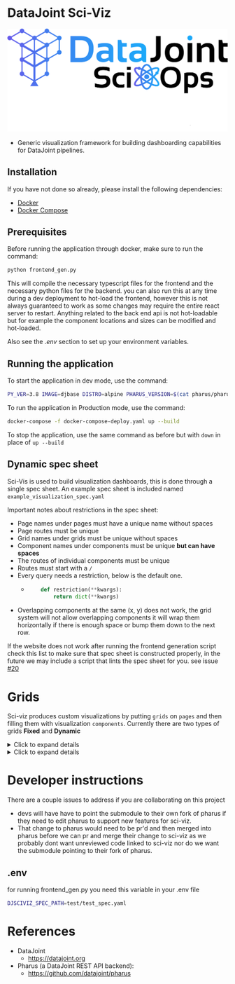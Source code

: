 # DataJoint Sci-Viz

![image](src/logo.png)

+ Generic visualization framework for building dashboarding capabilities for DataJoint pipelines.

## Installation

If you have not done so already, please install the following dependencies:

- [Docker](https://docs.docker.com/get-docker/)
- [Docker Compose](https://docs.docker.com/compose/install/)

## Prerequisites

Before running the application through docker, make sure to run the command:

```bash
python frontend_gen.py
```

This will compile the necessary typescript files for the frontend and the necessary python files for the backend.
you can also run this at any time during a dev deployment to hot-load the frontend, however this is not always guaranteed to work as some changes may require the entire react server to restart. Anything related to the back end api is not hot-loadable but for example the component locations and sizes can be modified and hot-loaded.

Also see the _.env_ section to set up your environment variables.

## Running the application

To start the application in dev mode, use the command:

```bash
PY_VER=3.8 IMAGE=djbase DISTRO=alpine PHARUS_VERSION=$(cat pharus/pharus/version.py | tail -1 | awk -F\' '{print $2}') HOST_UID=$(id -u) docker-compose up --build
```

To run the application in Production mode, use the command:

```bash
docker-compose -f docker-compose-deploy.yaml up --build
```

To stop the application, use the same command as before but with `down` in place of `up --build`

## Dynamic spec sheet

Sci-Vis is used to build visualization dashboards, this is done through a single spec sheet. An example spec sheet is included named `example_visualization_spec.yaml`

Important notes about restrictions in the spec sheet:

- Page names under pages must have a unique name without spaces
- Page routes must be unique
- Grid names under grids must be unique without spaces
- Component names under components must be unique **but can have spaces**
- The routes of individual components must be unique
- Routes must start with a `/`
- Every query needs a restriction, below is the default one.
  - ```python
        def restriction(**kwargs):
            return dict(**kwargs)
    ```
- Overlapping components at the same (x, y) does not work, the grid system will not allow overlapping components it will wrap them horizontally if there is enough space or bump them down to the next row.

If the website does not work after running the frontend generation script check this list to make sure that spec sheet is constructed properly, in the future we may include a script that lints the spec sheet for you. see issue [#20](https://github.com/datajoint/sci-viz/issues/20)

# Grids

Sci-viz produces custom visualizations by putting `grids` on `pages` and then filling them with visualization `components`. Currently there are two types of grids **Fixed** and **Dynamic**

<details>
<summary>Click to expand details</summary>

A fixed mode grid requires all components to explicitly give their position and size on the grid.

A fixed `grid` takes 4 arguments:

- `type:` indicates the type of grid, in this case `type: fixed`
- `columns:` the number of columns that the grid will have
- `row_height:` the height of each row in pixels
- `components:` a yaml dictionary of components to be spawned in the grid

## Dynamic grid mode

A dynamic grid takes a datajoint query and then uses each record and applies that record as a restriction to a template of components. It then spawns a single or group of components for each record of that parent query but the components query is restricted by the entire record that has been passed in from the parent query.

An example of this would be as follows:

- You have one table that represents all identifying data of a subject, lets use Mouse as an example for the subject and the table name
- You also have a table that contains a single plot per Mouse primary key, lets call this table MousePlots
- You have no idea how many plots are in MousePlots but you want to display a live view of all of them
- What you can do is create a dynamic grid with the parent query being for the Mouse table and a plot component with a query for the MousePlot table. This will produce all of the plots that are available without knowing how many there are in the database.

A dynamic `grid` takes 7 arguments:

- `type:` indicates the type of grid, in this case `type: fixed`
- `columns:` the number of columns that the grid will have
- `row_height:` the height of each row in pixels
- `restriction:` a restriction for the datajoint query
- `dj_query:` the parent datajoint query that will provide the restriction records
- `route:` backend api route for the parent query
- `component_templates:` a yaml dictionary of components that serve as a template

Additionally any components in the dynamic grid do not need `x`, `y` , `height`, and `width` fields.

Currently only the `metadata` and `plot` components are supported in dynamic mode.

</details>


<details>
<summary>Click to expand details</summary>

All components need minimally these fields:

- `type:` indicates the type of component you are trying to generate
- `x:` x position on the grid starting at 0
- `y:` y position on the grid starting at 0
- `height:` the amount of grid squares tall a component can be, minimum 1
- `width:` the amount of grid square wide a compoentnt can be, minimum 1

## Table component

`type:` table

The Table component takes a few additional fields:

- `route:` the backend route for the rest api query, must start with a `/`
- `restriction:` the restriction for the datajoint query
- `dj_query:` the datajoint query for for the table data

If setup correctly the component will render the result of the query in a table that supports paging, sorting, and filtering.

### Adding color to your tables using projections

```python
def dj_query(vms):
    TableA, TableB = (vms['test_group1_simple'].TableA, vms['test_group1_simple'].TableB)
    return ((TableA * TableB).proj(...,
                                   _sciviz_font='IF(a_name = "Raphael", "rgb(255, 0, 0)", NULL)',
                                   _sciviz_background='IF(a_name = "Raphael", "rgba(50, 255, 0, 0.16)", NULL)',)
                                  ), dict(order_by='b_number')
```

This is an example of a table query that has a projection that applys a text color as well as a background color.
It does so through the use of 2 protected column names:

- `_sciviz_font` for the font color
- `_sciviz_background` for the background color
  these two fields will accept any color format that css does.

In the example we do a join of two tables and then do a projection where we create 2 new columns with the protected names and if a condition is met we set their field to a css-compatable color else we have it be `NULL`. In the example above we use rgb when we do not need transparency and rgba when we do.
[here is a good tool for picking css colors.](https://developer.mozilla.org/en-US/docs/Web/CSS/CSS_Colors/Color_picker_tool)

## Markdown component

`type:` markdown

The markdown component takes one additional field `text: |`
underneath the `|` operator you can place any markdown text block that you want.

## Plot component from stored Plotly JSON

`type:` plot:plotly:stored_json

The plot component takes 3 additional arguments:

- `route:` the backend route for the rest api query, must start with a `/`
- `restriction:` the restriction for the datajoint query
- `dj_query:` the datajoint query for for the table data.

The plot component also takes one optional argument:

- `channels:` (string Arr) channels to listen to for additional restrictions from other components (slider, dropdown, ect.)

Additionally for the plot to render properly the result of your query must be a single entry with one element that is a plotly JSON.
An easy way to do this is to set the `fetch_args=[]` in your `dj_query` to be only the column that contains a plotly JSON and additionaly set your restriction to be the index of the plot you are looking for

## Metadata component

`type:` metadata

The Metadata component takes 3 additional arguments:

- `route:` the backend route for the rest api query, must start with a `/`
- `restriction:` the restriction for the datajoint query
- `dj_query:` the datajoint query for for the table data.

Additionally the metadata component only takes a single row from a table as its input so the `dj_query` and `restriction` need to be properly set to produce a single record. This component is not very useful by itself but when combined with other components as part of a template in a `Dynamic grid` it can provide useful information on what the other components are showing.

## Image component

`type:` file:image:attach

the Image component takes 3 additional arguments:

- `route:` the backend route for the rest api query, must start with a `/`
- `restriction:` the restriction for the datajoint query
- `dj_query:` the datajoint query for for the table data.

Additionally the image that you want to display needs to be stored as a datajoint [attach](https://docs.datajoint.org/python/definition/06.5-External-Data.html?highlight=attach) attribute type and your query should produce only one record with one column which is the column where the image is stored.

## Slider component

The slider is a component that takes a datajoint query and creates a slider based off the payload that the query returns. It turns each record into an index on the slider and also emits the currently selected record on its channel as a restriction to other components.

`type:` slider

the Slider component takes 3 additional arguments:

- `route:` the backend route for the rest api query, must start with a `/`.
- `restriction:` the restriction for the datajoint query.
- `dj_query:` the datajoint query for for the table data.
- `channel:` the name of the channel that the slider outputs its restriction on.

The Slider also takes one optional argument:

- `channels:` the array of channels to listen to for restricting its own query.

## Radiobutton/dropdown-static component

Similar to the Slider, the radiobutton and dropdown-static components are components that supply a selected restriction on a channel to a component that can accept them.

`type:` radiobuttons | dropdown-static

the Radiobutton/dropdown-static component takes 2 additional arguments:

- `channel:` the name of the channel that the Radiobutton/dropdown-static outputs its restriction on.
- `content:` dictionary of key value pairs, the key is what text is shown to the user while the value is the actual restriction. example:

```
content:
  mouse 0: 'mouse_id=0'
  mouse 1: 'mouse_id=1'
  mouse 2: 'mouse_id=2'
```

## dropdown-query component

The dropdown-query component is the same as the slider component except it only expects a result with one column.

`type:` dropdown-query

the dropdown-query component takes 3 additional arguments:

- `route:` the backend route for the rest api query, must start with a `/`.
- `restriction:` the restriction for the datajoint query.
- `dj_query:` the datajoint query for for the table data.
- `channel:` the name of the channel that the slider outputs its restriction on.

</details>

# Developer instructions

There are a couple issues to address if you are collaborating on this project

- devs will have have to point the submodule to their own fork of pharus if they need to edit pharus to support new features for sci-viz.
- That change to pharus would need to be pr'd and then merged into pharus before we can pr and merge their change to sci-viz as we probably dont want unreviewed code linked to sci-viz nor do we want the submodule pointing to their fork of pharus.

## .env

for running frontend_gen.py you need this variable in your .env file

```bash
DJSCIVIZ_SPEC_PATH=test/test_spec.yaml
```

# References

- DataJoint
  - https://datajoint.org
- Pharus (a DataJoint REST API backend):
  - https://github.com/datajoint/pharus
